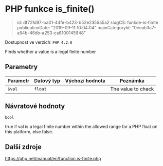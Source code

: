 PHP funkce is_finite()
================================

> id: df72fd97-ba01-44fe-b423-b52e2356a5a2
> slugCS: funkce-is-finite
> publicationDate: "2019-09-11 10:04:04"
> mainCategoryId: "0eeab3a7-a54b-46db-a253-ca6100145648"

Dostupnost ve verzích: `PHP 4.2.0`

Finds whether a value is a legal finite number


Parametry
--------------

| Parametr | Datový typ | Výchozí hodnota | Poznámka |
|-----|-----|-----|-----|
| `$val` | `float` |  | The value to check |


Návratové hodnoty
----------------

`bool`

true if val is a legal finite
number within the allowed range for a PHP float on this platform,
else false.

Další zdroje
------------

https://php.net/manual/en/function.is-finite.php
